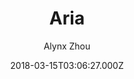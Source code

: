 ---
title: Aria
github: https://github.com/AlynxZhou/hexo-theme-aria
demo: https://aria.ismyonly.one/
author: Alynx Zhou
ssg:
  - Hexo
cms:
  - No Cms
date: 2018-03-15T03:06:27.000Z
description: A Hexo theme inspired by Kalafina's song ARIA.
stale: true
draft: true
---